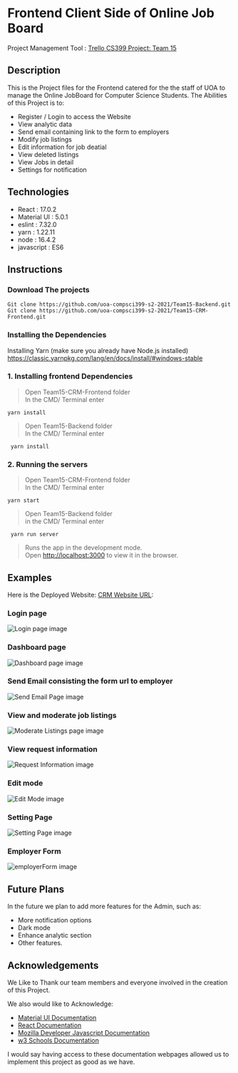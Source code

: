 # Frontend Client Side of Online Job Board

Project Management Tool : [Trello CS399 Project: Team 15](https://trello.com/b/Vn3tMyRD/compsci-399-project-sprint-1-%F0%9F%9A%80-28-07-21-04-08-21)

## Description

This is the Project files for the Frontend catered for the the staff of UOA to manage the Online JobBoard for Computer Science Students. The Abilities of this Project is to:

- Register / Login to access the Website
- View analytic data
- Send email containing link to the form to employers
- Modify job listings
- Edit information for job deatial
- View deleted listings
- View Jobs in detail
- Settings for notification

## Technologies

- React : 17.0.2
- Material UI : 5.0.1
- eslint : 7.32.0
- yarn : 1.22.11
- node : 16.4.2
- javascript : ES6

## Instructions

### Download The projects

    Git clone https://github.com/uoa-compsci399-s2-2021/Team15-Backend.git
    Git clone https://github.com/uoa-compsci399-s2-2021/Team15-CRM-Frontend.git

### Installing the Dependencies

Installing Yarn (make sure you already have Node.js installed)
https://classic.yarnpkg.com/lang/en/docs/install/#windows-stable

### 1. Installing frontend Dependencies

> Open Team15-CRM-Frontend folder \
> In the CMD/ Terminal enter

    yarn install

> Open Team15-Backend folder \
> In the CMD/ Terminal enter

     yarn install

### 2. Running the servers

> Open Team15-CRM-Frontend folder \
> In the CMD/ Terminal enter

    yarn start

> Open Team15-Backend folder \
> in the CMD/ Terminal enter

     yarn run server

> Runs the app in the development mode.\
> Open [http://localhost:3000](http://localhost:3000) to view it in the browser.

## Examples

Here is the Deployed Website: [CRM Website URL](https://team15-crm.vercel.app):

### Login page

![Login page image](Example/login.png)

### Dashboard page

![Dashboard page image](Example/dashboard.png)

### Send Email consisting the form url to employer

![Send Email Page image](Example/sendForm.png)

### View and moderate job listings

![Moderate Listings page image](Example/moderateListing.png)

### View request information

![Request Information image](Example/requestInformation.png)

### Edit mode

![Edit Mode image](Example/editMode.png)

### Setting Page

![Setting Page image](Example/setting.png)

### Employer Form

![employerForm image](Example/employerForm.png)

## Future Plans

In the future we plan to add more features for the Admin, such as:

- More notification options
- Dark mode
- Enhance analytic section
- Other features.

## Acknowledgements

We Like to Thank our team members and everyone involved in the creation of this Project.

We also would like to Acknowledge:

- [Material UI Documentation](https://mui.com/getting-started/usage/)
- [React Documentation](https://create-react-app.dev/docs/documentation-intro)
- [Mozilla Developer Javascript Documentation](https://developer.mozilla.org/en-US/docs/Web/JavaScript)
- [w3 Schools Documentation](https://www.w3schools.com/css/default.asp)

I would say having access to these documentation webpages allowed us to implement this project as good as we have.
